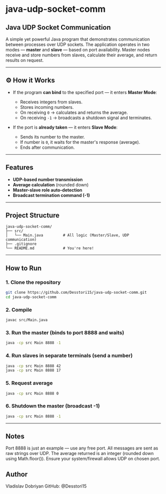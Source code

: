 # java-udp-socket-comm
##  Java UDP Socket Communication

A simple yet powerful Java program that demonstrates communication between processes over UDP sockets. The application operates in two modes — **master** and **slave** — based on port availability. Master nodes receive and store numbers from slaves, calculate their average, and return results on request.

---

## ⚙ How it Works

- If the program **can bind** to the specified port — it enters **Master Mode**:
  - Receives integers from slaves.
  - Stores incoming numbers.
  - On receiving `0` → calculates and returns the average.
  - On receiving `-1` → broadcasts a shutdown signal and terminates.

- If the port is **already taken** — it enters **Slave Mode**:
  - Sends its number to the master.
  - If number is `0`, it waits for the master's response (average).
  - Ends after communication.

---

##  Features

-  **UDP-based number transmission**
-  **Average calculation** (rounded down)
-  **Master-slave role auto-detection**
-  **Broadcast termination command (-1)**

---

##  Project Structure

```plaintext
java-udp-socket-comm/
├── src/
│   └── Main.java         # All logic (Master/Slave, UDP communication)
├── .gitignore
└── README.md             # You're here!
```

---

##  How to Run

### 1. Clone the repository
```bash
git clone https://github.com/Desstori15/java-udp-socket-comm.git
cd java-udp-socket-comm
```

### 2. Compile
```bash
javac src/Main.java
```

### 3. Run the master (binds to port 8888 and waits)
```bash
java -cp src Main 8888 -1
```

### 4. Run slaves in separate terminals (send a number)
```bash
java -cp src Main 8888 42
java -cp src Main 8888 17
```

### 5. Request average
```bash
java -cp src Main 8888 0
```

### 6. Shutdown the master (broadcast -1)
```bash
java -cp src Main 8888 -1
```

---

 ## Notes
Port 8888 is just an example — use any free port.
All messages are sent as raw strings over UDP.
The average returned is an integer (rounded down using Math.floor()).
Ensure your system/firewall allows UDP on chosen port.


## Author
Vladislav Dobriyan
GitHub: @Desstori15
